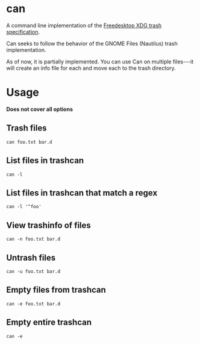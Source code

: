 # can

A command line implementation of the [Freedesktop XDG trash
specification](https://specifications.freedesktop.org/trash-spec/trashspec-latest.html).

Can seeks to follow the behavior of the GNOME Files
(Nautilus) trash implementation.

As of now, it is partially implemented. You can use Can on
multiple files---it will create an info file for each and
move each to the trash directory.

# Usage

**Does not cover all options**

## Trash files

`can foo.txt bar.d`

## List files in trashcan

`can -l`

## List files in trashcan that match a regex

`can -l '^foo'`

## View trashinfo of files

`can -n foo.txt bar.d`

## Untrash files

`can -u foo.txt bar.d`

## Empty files from trashcan

`can -e foo.txt bar.d`

## Empty entire trashcan

`can -e`
